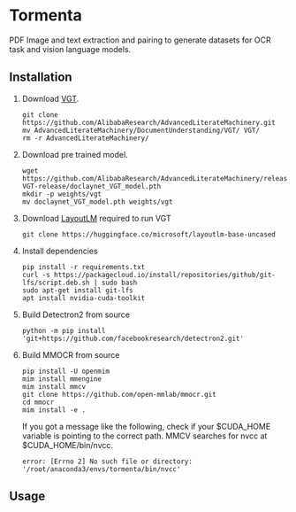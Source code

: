 # Tormenta #
PDF Image and text extraction and pairing to generate datasets for OCR task and vision language models.

## Installation ##

1. Download [VGT](https://github.com/AlibabaResearch/AdvancedLiterateMachinery/tree/main/DocumentUnderstanding/VGT). 
    ```angular2html
    git clone https://github.com/AlibabaResearch/AdvancedLiterateMachinery.git
    mv AdvancedLiterateMachinery/DocumentUnderstanding/VGT/ VGT/
    rm -r AdvancedLiterateMachinery/
    ```

2. Download pre trained model.
    ```angular2html
    wget https://github.com/AlibabaResearch/AdvancedLiterateMachinery/releases/download/v1.3.0-VGT-release/doclaynet_VGT_model.pth
    mkdir -p weights/vgt
    mv doclaynet_VGT_model.pth weights/vgt
    ```

3. Download [LayoutLM](https://huggingface.co/microsoft/layoutlm-base-uncased) required to run VGT
    ```angular2html
    git clone https://huggingface.co/microsoft/layoutlm-base-uncased
    ```

4. Install dependencies
   ```angular2html
   pip install -r requirements.txt
   curl -s https://packagecloud.io/install/repositories/github/git-lfs/script.deb.sh | sudo bash
   sudo apt-get install git-lfs
   apt install nvidia-cuda-toolkit
   ```
5. Build Detectron2 from source
   ```angular2html
   python -m pip install 'git+https://github.com/facebookresearch/detectron2.git'
   ```

6. Build MMOCR from source
   ```angular2html
   pip install -U openmim
   mim install mmengine
   mim install mmcv
   git clone https://github.com/open-mmlab/mmocr.git
   cd mmocr
   mim install -e .
   ``` 
   If you got a message like the following, check if your $CUDA_HOME variable is pointing to the correct path.
   MMCV searches for nvcc at $CUDA_HOME/bin/nvcc.
   ```angular2html
   error: [Errno 2] No such file or directory: '/root/anaconda3/envs/tormenta/bin/nvcc'
   ```
   
## Usage ##

